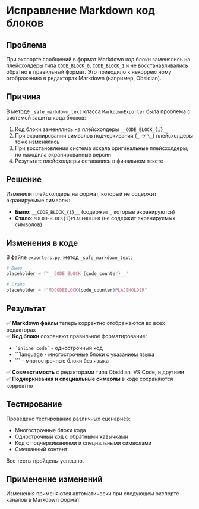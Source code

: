 # Исправление Markdown код блоков

## Проблема
При экспорте сообщений в формат Markdown код блоки заменялись на плейсхолдеры типа `CODE_BLOCK_0`, `CODE_BLOCK_1` и не восстанавливались обратно в правильный формат. Это приводило к некорректному отображению в редакторах Markdown (например, Obsidian).

## Причина
В методе `_safe_markdown_text` класса `MarkdownExporter` была проблема с системой защиты кода блоков:

1. Код блоки заменялись на плейсхолдеры `__CODE_BLOCK_{i}__`
2. При экранировании символов подчеркивания (`_` → `\_`) плейсхолдеры тоже изменялись
3. При восстановлении система искала оригинальные плейсхолдеры, но находила экранированные версии
4. Результат: плейсхолдеры оставались в финальном тексте

## Решение
Изменили плейсхолдеры на формат, который не содержит экранируемые символы:
- **Было**: `__CODE_BLOCK_{i}__` (содержит `_` которые экранируются)
- **Стало**: `MDCODEBLOCK{i}PLACEHOLDER` (не содержит экранируемых символов)

## Изменения в коде
В файле `exporters.py`, метод `_safe_markdown_text`:

```python
# Было
placeholder = f"__CODE_BLOCK_{code_counter}__"

# Стало
placeholder = f"MDCODEBLOCK{code_counter}PLACEHOLDER"
```

## Результат
✅ **Markdown файлы** теперь корректно отображаются во всех редакторах  
✅ **Код блоки** сохраняют правильное форматирование:
- `` `inline code` `` - однострочный код
- \`\`\`language - многострочные блоки с указанием языка  
- \`\`\` - многострочные блоки без языка

✅ **Совместимость** с редакторами типа Obsidian, VS Code, и другими  
✅ **Подчеркивания и специальные символы** в коде сохраняются корректно

## Тестирование
Проведено тестирование различных сценариев:
- Многострочные блоки кода
- Однострочный код с обратными кавычками
- Код с подчеркиваниями и специальными символами
- Смешанный контент

Все тесты пройдены успешно.

## Применение изменений
Изменения применяются автоматически при следующем экспорте каналов в Markdown формат.